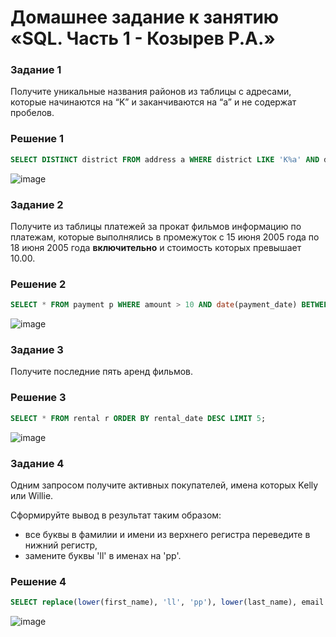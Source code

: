 # Домашнее задание к занятию «SQL. Часть 1 - Козырев Р.А.»

### Задание 1

Получите уникальные названия районов из таблицы с адресами, которые начинаются на “K” и заканчиваются на “a” и не содержат пробелов.

### Решение 1
```sql
SELECT DISTINCT district FROM address a WHERE district LIKE 'K%a' AND district NOT LIKE '% %';
```
![image](https://github.com/user-attachments/assets/befff428-254d-4b81-a6fd-bf042a1d6a6d)


### Задание 2

Получите из таблицы платежей за прокат фильмов информацию по платежам, которые выполнялись в промежуток с 15 июня 2005 года по 18 июня 2005 года **включительно** и стоимость которых превышает 10.00.

### Решение 2
```sql
SELECT * FROM payment p WHERE amount > 10 AND date(payment_date) BETWEEN '2005-06-15' AND '2005-06-18' ORDER BY  payment_date, amount ;
```
![image](https://github.com/user-attachments/assets/45988105-2143-4a4c-aa79-e84252dd26e4)


### Задание 3

Получите последние пять аренд фильмов.

### Решение 3
```sql
SELECT * FROM rental r ORDER BY rental_date DESC LIMIT 5;
```
![image](https://github.com/user-attachments/assets/45c6be7d-d353-44aa-87ce-5e3d7f223a78)


### Задание 4

Одним запросом получите активных покупателей, имена которых Kelly или Willie. 

Сформируйте вывод в результат таким образом:
- все буквы в фамилии и имени из верхнего регистра переведите в нижний регистр,
- замените буквы 'll' в именах на 'pp'.

### Решение 4
```sql
SELECT replace(lower(first_name), 'll', 'pp'), lower(last_name), email FROM customer c WHERE first_name = 'KELLY' OR first_name = 'WILLIE';
```
![image](https://github.com/user-attachments/assets/acbf0265-f76f-4601-9849-aefdcabdee81)
